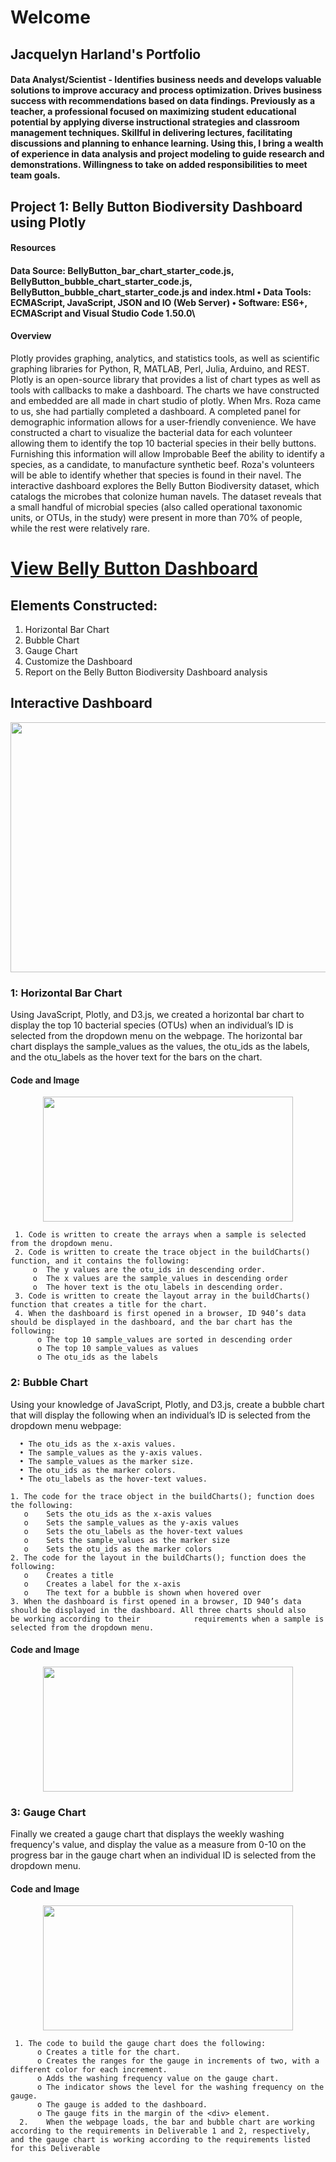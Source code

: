 #  Welcome  
##  Jacquelyn Harland's Portfolio
####  Data Analyst/Scientist - Identifies business needs and develops valuable solutions to improve accuracy and process optimization. Drives business success with recommendations based on data findings. Previously as a teacher, a professional focused on maximizing student educational potential by applying diverse instructional strategies and classroom management techniques. Skillful in delivering lectures, facilitating discussions and planning to enhance learning. Using this, I bring a wealth of experience in data analysis and project modeling to guide research and demonstrations. Willingness to take on added responsibilities to meet team goals.

##  Project 1:  Belly Button Biodiversity Dashboard using Plotly
####             Resources
####  Data Source: BellyButton_bar_chart_starter_code.js, BellyButton_bubble_chart_starter_code.js, BellyButton_bubble_chart_starter_code.js and index.html • Data Tools: ECMAScript, JavaScript, JSON and IO (Web Server) • Software: ES6+, ECMAScript and Visual Studio Code 1.50.0\
####              Overview
Plotly provides graphing, analytics, and statistics tools, as well as scientific graphing libraries for Python, R, MATLAB, Perl, Julia, Arduino, and REST.  Plotly is an open-source library that provides a list of chart types as well as tools with callbacks to make a dashboard. The charts we have constructed and embedded are all made in chart studio of plotly. 
When Mrs. Roza came to us, she had partially completed a dashboard. A completed panel for demographic information allows for a user-friendly convenience.  We have constructed a chart to visualize the bacterial data for each volunteer allowing them to identify the top 10 bacterial species in their belly buttons. Furnishing this information will allow Improbable Beef the ability to identify a species, as a candidate, to manufacture synthetic beef.  Roza's volunteers will be able to identify whether that species is found in their navel.
The interactive dashboard explores the Belly Button Biodiversity dataset, which catalogs the microbes that colonize human navels.  The dataset reveals that a small handful of microbial species (also called operational taxonomic units, or OTUs, in the study) were present in more than 70% of people, while the rest were relatively rare.

#  [View Belly Button Dashboard](http://127.0.0.1:5500/index2.html)

##           Elements Constructed:
1.	 Horizontal Bar Chart
2.	 Bubble Chart
3.	 Gauge Chart
4.	 Customize the Dashboard
5.	 Report on the Belly Button Biodiversity Dashboard analysis 

##             Interactive Dashboard

<p align="center">
   <img width="600" height="400" src="https://github.com/jacquie0583/plotly_chart/blob/main/Image%201.png">   
</p> 



###  1: Horizontal Bar Chart
Using JavaScript, Plotly, and D3.js, we created a horizontal bar chart to display the top 10 bacterial species (OTUs) when an individual’s ID is selected from the dropdown menu on the webpage. The horizontal bar chart displays the sample_values as the values, the otu_ids as the labels, and the otu_labels as the hover text for the bars on the chart.
####  Code and Image
<p align="center">
   <img width="400" height="200" src="https://github.com/jacquie0583/plotly_chart/blob/main/image%203.png">   
</p> 


     1. Code is written to create the arrays when a sample is selected from the dropdown menu.
     2. Code is written to create the trace object in the buildCharts() function, and it contains the following:
         o	The y values are the otu_ids in descending order.
         o	The x values are the sample_values in descending order
         o	The hover text is the otu_labels in descending order.
     3.	Code is written to create the layout array in the buildCharts() function that creates a title for the chart.
     4.	When the dashboard is first opened in a browser, ID 940’s data should be displayed in the dashboard, and the bar chart has the              following:
          o	The top 10 sample_values are sorted in descending order
          o	The top 10 sample_values as values
          o	The otu_ids as the labels
     
### 2:  Bubble Chart
Using your knowledge of JavaScript, Plotly, and D3.js, create a bubble chart that will display the following when an individual’s ID is selected from the dropdown menu webpage:

      •	The otu_ids as the x-axis values.
      •	The sample_values as the y-axis values.
      •	The sample_values as the marker size.
      •	The otu_ids as the marker colors.
      •	The otu_labels as the hover-text values.
      
    1. The code for the trace object in the buildCharts(); function does the following:
       o	Sets the otu_ids as the x-axis values
       o	Sets the sample_values as the y-axis values
       o	Sets the otu_labels as the hover-text values
       o	Sets the sample_values as the marker size
       o	Sets the otu_ids as the marker colors
    2. The code for the layout in the buildCharts(); function does the following:
       o	Creates a title
       o	Creates a label for the x-axis
       o	The text for a bubble is shown when hovered over
    3. When the dashboard is first opened in a browser, ID 940’s data should be displayed in the dashboard. All three charts should also          be working according to their            requirements when a sample is selected from the dropdown menu.
        
####   Code and Image
 
<p align="center">
   <img width="400" height="200" src="https://github.com/jacquie0583/plotly_chart/blob/main/image%205.png">   
</p>  
    
    
### 3:  Gauge Chart
Finally we created a gauge chart that displays the weekly washing frequency's value, and display the value as a measure from 0-10 on the progress bar in the gauge chart when an individual ID is selected from the dropdown menu.

####  Code and Image

<p align="center">
   <img width="400" height="200" src="https://github.com/jacquie0583/plotly_chart/blob/main/image%206.png">   
</p> 

     1.	The code to build the gauge chart does the following:
          o	Creates a title for the chart.
          o	Creates the ranges for the gauge in increments of two, with a different color for each increment.
          o	Adds the washing frequency value on the gauge chart.
          o	The indicator shows the level for the washing frequency on the gauge.
          o	The gauge is added to the dashboard.
          o	The gauge fits in the margin of the <div> element.
      2.	When the webpage loads, the bar and bubble chart are working according to the requirements in Deliverable 1 and 2, respectively,            and the gauge chart is working according to the requirements listed for this Deliverable





